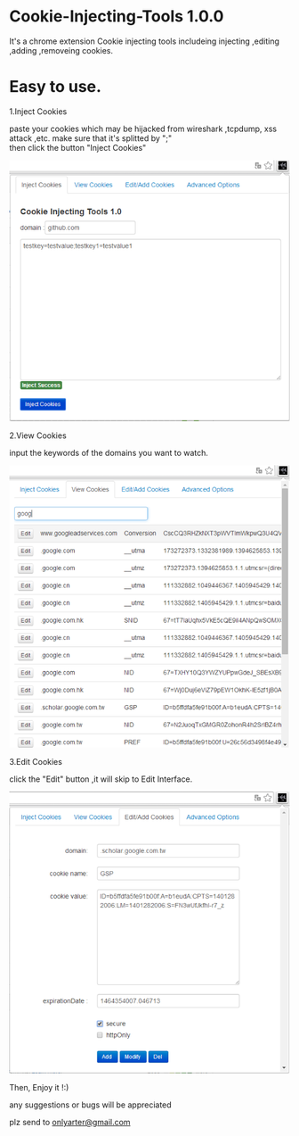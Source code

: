 Cookie-Injecting-Tools 1.0.0
======================
It's a chrome extension 
Cookie injecting tools includeing  injecting ,editing ,adding ,removeing cookies.

Easy to use.
============
1.Inject Cookies <br />

paste your cookies which may be hijacked from wireshark ,tcpdump, xss attack ,etc. make sure that it's splitted by ";"<br />
then click the button "Inject Cookies"<br />

![Alt text](/demo_pics/demo1.png "interface1")

2.View Cookies <br />

input the keywords of the domains you want to watch.

![Alt text](/demo_pics/demo2.png "interface1")

3.Edit Cookies</br>

click the "Edit" button ,it will skip to Edit Interface.

![Alt text](/demo_pics/demo3.png "interface1")

Then, Enjoy it !:)

any suggestions or bugs will be appreciated

plz send to onlyarter@gmail.com
